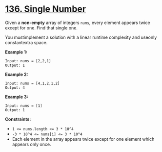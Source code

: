 # [136. Single Number](https://leetcode.com/problems/single-number/)

Given a **non-empty** array of integers `nums`, every element appears twice except for one. Find that single one.

You mustimplement a solution with a linear runtime complexity and useonly constantextra space.

**Example 1:** 

```
Input: nums = [2,2,1]
Output: 1
```

**Example 2:** 

```
Input: nums = [4,1,2,1,2]
Output: 4
```

**Example 3:** 

```
Input: nums = [1]
Output: 1
```

**Constraints:** 

- `1 <= nums.length <= 3 * 10^4`
- `-3 * 10^4 <= nums[i] <= 3 * 10^4`
- Each element in the array appears twice except for one element which appears only once.
